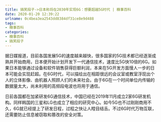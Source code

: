 ```yaml
---
title: 搞笑段子->日本称将在2030年实现6G：想要超越5G时代 | 糗事百科
date: 2020-01-20 12:39:22
urlname: 0c4bea3ea2543dd8384df31ce8e9d488
tags: 
- 糗事百科
categories:
- 糗事百科
- 搞笑段子
---
```

据日媒报道，目前各国发展5G的速度越来越快，很多国家的5G技术都已经逐渐成熟并开始商用，日本便开始计划开发下一代通信技术，速度比5G快10倍的6G。如果日本能够通过设备和软件销售获得巨额利润，本来在5G开发方面慢人一步的日本可能会实现赶超。在6G时代，可以描绘出在相距很远的会议室或教室浮现出个人的立体影像、由机器人照顾人们的未来社会。由于6G在一个时间单位内传输的数据量太大，尚未利用的高频段电波也将用于通信。

日前各国都在加紧研发6G通信技术，中国已经在2019年11月成立2家6G研发机构。同样韩国的三星和LG也成立了相应的研究中心。如今5G也不过刚刚商用不久，6G就已经提上了研发日程，过程之快让人瞠目结舌。不过6G时代万物互联，还需要防止信息被窃取和篡改的安全对策。


